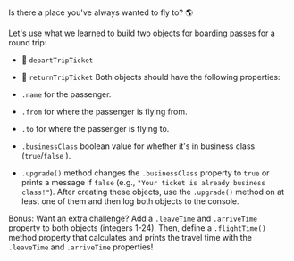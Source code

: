 Is there a place you've always wanted to fly to? 🌎

Let's use what we learned to build two objects for [boarding passes](https://en.wikipedia.org/wiki/Boarding_pass) for a round trip:

- 🛫 ``departTripTicket``
- 🛬 ``returnTripTicket``
Both objects should have the following properties:

- ``.name`` for the passenger.
- ``.from`` for where the passenger is flying from.
- ``.to`` for where the passenger is flying to.
- ``.businessClass`` boolean value for whether it's in business class (``true``/``false`` ).
- ``.upgrade()`` method changes the ``.businessClass`` property to ``true`` or prints a message if ``false`` (e.g., ``"Your ticket is already business class!"``).
After creating these objects, use the ``.upgrade()`` method on at least one of them and then log both objects to the console.

Bonus: Want an extra challenge? Add a ``.leaveTime`` and ``.arriveTime`` property to both objects (integers 1-24). Then, define a ``.flightTime()`` method property that calculates and prints the travel time with the ``.leaveTime`` and ``.arriveTime`` properties!

